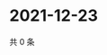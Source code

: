 # 2021-12-23

共 0 条

<!-- BEGIN WEIBO -->
<!-- 最后更新时间 Thu Dec 23 2021 07:11:59 GMT+0800 (China Standard Time) -->

<!-- END WEIBO -->
